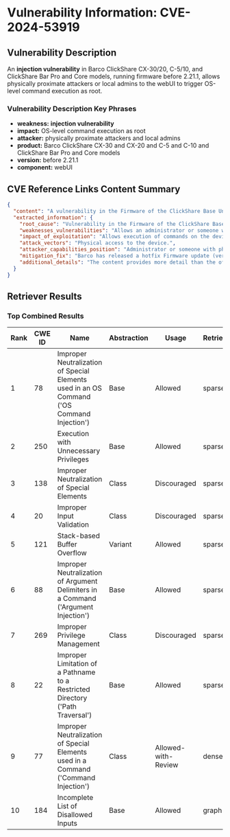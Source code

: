 # Vulnerability Information: CVE-2024-53919

## Vulnerability Description
An **injection vulnerability** in Barco ClickShare CX-30/20, C-5/10, and ClickShare Bar Pro and Core models, running firmware before 2.21.1, allows physically proximate attackers or local admins to the webUI to trigger OS-level command execution as root.

### Vulnerability Description Key Phrases
- **weakness:** **injection vulnerability**
- **impact:** OS-level command execution as root
- **attacker:** physically proximate attackers and local admins
- **product:** Barco ClickShare CX-30 and CX-20 and C-5 and C-10 and ClickShare Bar Pro and Core models
- **version:** before 2.21.1
- **component:** webUI

## CVE Reference Links Content Summary
```json
{
  "content": "A vulnerability in the Firmware of the ClickShare Base Units could allow an administrator or someone with physical access to execute commands on the device.\n\nBarco has released a hotfix Firmware update (version 2.21.1) that addresses this vulnerability.\n\nThis vulnerability impacts the following models:\n\n*   ClickShare C-5 and C-10\n*   ClickShare CX-20 and CX-30\n*   ClickShare Bar Pro and Core\n\nOther models such as CS(E), as well as CX-50 and CX-50 2nd Gen, are not affected.\n\nBarco has released a hotfix Firmware update (version 2.21.1) that addresses the vulnerability described in this advisory.\n\nWe strongly encourage all customers to update their devices as soon as possible. This update is critical, and downgrading below version 2.21.1 will not be possible.\n\nIf your firmware updates are set to automatic, you do not have to take additional actions. If you´d like to configure automatic firmware updates on your ClickShare Base Unit, check out our article [here](https://www.barco.com/en/support/knowledge-base/clickshare-firmware-update-base-unit).\n\n#### How to update your devices?\n\n##### Update via XMS Cloud\n\nIf you´d like to choose when updates are executed or need to schedule them in bulk, access XMS Cloud. There you can also activate automatic updates or receive notifications whenever new firmware versions are available.\n\n##### Manual update\n\nTo manually update the firmware on a single ClickShare Base Unit, you can either upload it through the ClickShare Configurator or use a USB stick for the update. Read the full instructions here.\n\nIf you are unable to upgrade your devices or have additional questions, please contact [www.barco.com/support](https://www.barco.com/support)\n\nThe Barco PSIRT is not aware of any public announcements or malicious use of the vulnerability that is described in this advisory.\n\n#### Properties\n\nLast updated Dec 9, 2024",
  "extracted_information": {
    "root_cause": "Vulnerability in the Firmware of the ClickShare Base Units",
    "weaknesses_vulnerabilities": "Allows an administrator or someone with physical access to execute commands on the device.",
    "impact_of_exploitation": "Allows execution of commands on the device.",
    "attack_vectors": "Physical access to the device.",
    "attacker_capabilities_position": "Administrator or someone with physical access.",
    "mitigation_fix": "Barco has released a hotfix Firmware update (version 2.21.1).",
    "additional_details": "The content provides more detail than the official CVE description, specifically mentioning the affected models and how to update the devices."
  }
}
```

## Retriever Results

### Top Combined Results

| Rank | CWE ID | Name | Abstraction | Usage  | Retrievers | Individual Scores |
|------|--------|------|-------------|-------|------------|-------------------|
| 1 | 78 | Improper Neutralization of Special Elements used in an OS Command ('OS Command Injection') | Base | Allowed | sparse | 0.233 |
| 2 | 250 | Execution with Unnecessary Privileges | Base | Allowed | sparse | 0.209 |
| 3 | 138 | Improper Neutralization of Special Elements | Class | Discouraged | sparse | 0.209 |
| 4 | 20 | Improper Input Validation | Class | Discouraged | sparse | 0.199 |
| 5 | 121 | Stack-based Buffer Overflow | Variant | Allowed | sparse | 0.195 |
| 6 | 88 | Improper Neutralization of Argument Delimiters in a Command ('Argument Injection') | Base | Allowed | sparse | 0.194 |
| 7 | 269 | Improper Privilege Management | Class | Discouraged | sparse | 0.194 |
| 8 | 22 | Improper Limitation of a Pathname to a Restricted Directory ('Path Traversal') | Base | Allowed | sparse | 0.188 |
| 9 | 77 | Improper Neutralization of Special Elements used in a Command ('Command Injection') | Class | Allowed-with-Review | dense | 0.601 |
| 10 | 184 | Incomplete List of Disallowed Inputs | Base | Allowed | graph | 0.002 |


